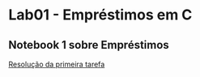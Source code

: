 # Lab01 - Empréstimos em C

## Notebook 1 sobre Empréstimos

[Resolução da primeira tarefa](notebook/emprestimo01-ra234618.ipynb)

